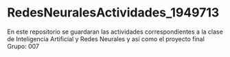 # RedesNeuralesActividades_1949713
En este repositorio se guardaran las actividades correspondientes a la clase de Inteligencia Artificial y Redes Neurales y así como el proyecto final Grupo: 007 
